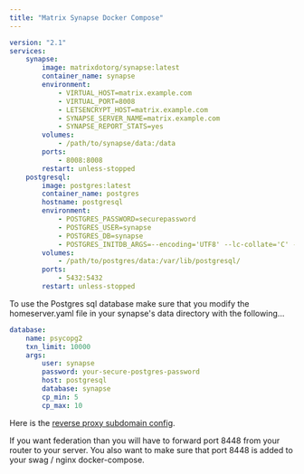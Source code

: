 ```yaml
---
title: "Matrix Synapse Docker Compose"
---
```

```yml
version: "2.1"
services:
	synapse:
		image: matrixdotorg/synapse:latest
		container_name: synapse
		environment:
			- VIRTUAL_HOST=matrix.example.com
			- VIRTUAL_PORT=8008
			- LETSENCRYPT_HOST=matrix.example.com
			- SYNAPSE_SERVER_NAME=matrix.example.com
			- SYNAPSE_REPORT_STATS=yes
		volumes:
			- /path/to/synapse/data:/data
		ports:
			- 8008:8008
		restart: unless-stopped
	postgresql:
		image: postgres:latest
		container_name: postgres
		hostname: postgresql
		environment:
			- POSTGRES_PASSWORD=securepassword
			- POSTGRES_USER=synapse
			- POSTGRES_DB=synapse
			- POSTGRES_INITDB_ARGS=--encoding='UTF8' --lc-collate='C' --lc-ctype='C'	
		volumes:
			- /path/to/postgres/data:/var/lib/postgresql/
		ports:
			- 5432:5432
		restart: unless-stopped
```

To use the Postgres sql database make sure that you modify the homeserver.yaml file in your synapse's data directory with the following...
```yml
database:
	name: psycopg2
	txn_limit: 10000
	args:
		user: synapse
		password: your-secure-postgres-password
		host: postgresql
		database: synapse
		cp_min: 5
		cp_max: 10
```
Here is the [reverse proxy subdomain config](https://github.com/linuxserver/reverse-proxy-confs/blob/master/synapse.subdomain.conf.sample).

If you want federation than you will have to forward port 8448 from your router to your server. You also want to make sure that port 8448 is added to your swag / nginx docker-compose.
